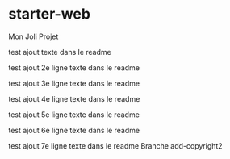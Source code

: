 # starter-web
Mon Joli Projet

test ajout texte dans le readme

test ajout 2e ligne texte dans le readme

test ajout 3e ligne texte dans le readme

test ajout 4e ligne texte dans le readme

test ajout 5e ligne texte dans le readme

test ajout 6e ligne texte dans le readme

test ajout 7e ligne texte dans le readme
Branche add-copyright2